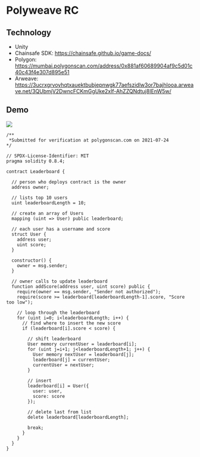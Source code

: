 # Polyweave RC

## Technology

- Unity
- Chainsafe SDK: https://chainsafe.github.io/game-docs/
- Polygon: https://mumbai.polygonscan.com/address/0x881af60689904af9c5d01c40c43f4e307d895e51
- Arweave: https://3ucrxgrvoyhqtxauektbubjepnwgk77aefszidlw3or7bajhlooa.arweave.net/3QUbmjV2DwncFCKmGgUke2xlf-AhZZQNdtuj8IEnW5w/

## Demo

[![](https://user-images.githubusercontent.com/19412160/126887373-7b08ed82-cd51-4379-bdaa-8cd504f02db6.png)](https://www.youtube.com/watch?v=hnD4N8BelzY)

```solidity
/**
 *Submitted for verification at polygonscan.com on 2021-07-24
*/

// SPDX-License-Identifier: MIT
pragma solidity 0.8.4;

contract Leaderboard {

  // person who deploys contract is the owner
  address owner;

  // lists top 10 users
  uint leaderboardLength = 10;

  // create an array of Users
  mapping (uint => User) public leaderboard;
    
  // each user has a username and score
  struct User {
    address user;
    uint score;
  }
    
  constructor() {
    owner = msg.sender;
  }

  // owner calls to update leaderboard
  function addScore(address user, uint score) public {
    require(owner == msg.sender, "Sender not authorized");
    require(score >= leaderboard[leaderboardLength-1].score, "Score too low");

    // loop through the leaderboard
    for (uint i=0; i<leaderboardLength; i++) {
      // find where to insert the new score
      if (leaderboard[i].score < score) {

        // shift leaderboard
        User memory currentUser = leaderboard[i];
        for (uint j=i+1; j<leaderboardLength+1; j++) {
          User memory nextUser = leaderboard[j];
          leaderboard[j] = currentUser;
          currentUser = nextUser;
        }

        // insert
        leaderboard[i] = User({
          user: user,
          score: score
        });

        // delete last from list
        delete leaderboard[leaderboardLength];
        
        break;
      }
    }
  }
}
```
